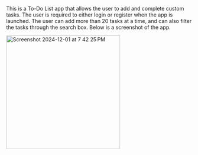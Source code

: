 This is a To-Do List app that allows the user to add and complete custom tasks. The user is required to either login or register when the app is launched. The user can add more than 20 tasks at a time, and can also filter the tasks through the search box. Below is a screenshot of the app.





<img width="308" alt="Screenshot 2024-12-01 at 7 42 25 PM" src="https://github.com/user-attachments/assets/49e3c5b7-8a24-4270-87bf-6c88d1214f5d">


